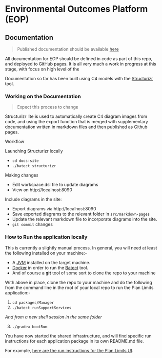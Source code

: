 # Environmental Outcomes Platform (EOP)

## Documentation

> Published documentation should be available [here](https://greater-wellington-regional-council.github.io/Environmental-Outcomes-Platform/)

All documentation for EOP should be defined in code as part of this repo, and deployed to GitHub pages. It is all very much a work in progress at this stage, with focus on high level of the 

Documentation so far has been built using C4 models with the [Structurizr](https://structurizr.com/) tool. 

### Working on the Documentation

> Expect this process to change

Structurizr lite is used to automatically create C4 diagram images from code, and using the export function that is merged with supplementary documentation written in markdown files and then published as Github pages.

Workflow

Launching Structurizr locally

* `cd docs-site`
* `./batect structurizr`

Making changes

* Edit workspace.dsl file to update diagrams
* View on http://localhost:8090

Include diagrams in the site:

* Export diagrams via http://localhost:8090
* Save exported diagrams to the relevant folder in `src/markdown-pages`
* Update the relevant markdown file to incorporate diagrams into the site.
* `git commit` changes

### How to Run the application locally

This is currently a slightly manual process.  In general, you will need at least the following installed on your machine:-
* A [JVM](https://aws.amazon.com/corretto/?filtered-posts.sort-by=item.additionalFields.createdDate&filtered-posts.sort-order=desc) installed on the target machine.
* [Docker](https://docs.docker.com/get-docker/) in order to run the [Batect](https://batect.dev/) tool.
* And of course a **git** tool of some sort to clone the repo to your machine

With above in place, clone the repo to your machine and do the following from the command line in the root of your local repo to run the Plan Limits application:-
1. `cd packages/Manager`
2. `./batect runSupportServices`

_And from a new shell session in the same folder_

3. `./gradew bootRun`

You have now started the shared infrastructure, and will find specific run instructions for each application package in its own README.md file.

For example, [here are the run instructions for the Plan Limits UI](packages/PlanLimitsUI/README.md).
